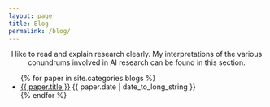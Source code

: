 ```yaml
---
layout: page
title: Blog
permalink: /blog/
---
```


<p align="center">
  I like to read and explain research clearly. My interpretations of the various conundrums involved in AI research can be found in this section.
</p>

<div class="home">

  <ul class="post-list">
    {% for paper in site.categories.blogs %}
    <li>
        <div>
        <a class="post-link" href="{{ site.url }}{{ paper.url}}">{{ paper.title }}</a>
            <span class="post-date">{{ paper.date | date_to_long_string }}</span>
        </div>
    </li>
    {% endfor %}
  </ul>

</div>

